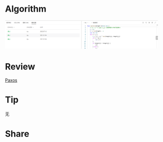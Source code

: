 # Algorithm

![算法](../../../images/temp/ricardoyu-2023-07-23-lc.png "算法")

# Review

[Paxos](https://martinfowler.com/articles/patterns-of-distributed-systems/paxos.html)

# Tip

无

# Share
